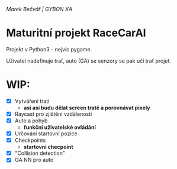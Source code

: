 *Marek Bečvář | GYBON XA*

# Maturitní projekt RaceCarAI

Projekt v Python3 - nejvíc pygame.

Uživatel nadefinuje trať, auto (GA) se senzory se pak učí trať projet.

# WIP:
* [x] Vytváření tratí
    - **asi asi budu dělat screen tratě a porovnávat pixely**
* [x] Raycast pro zjištění vzdálenosti
* [x] Auto a pohyb
    - **funkční uživatelské ovládání** 
* [x] Určování startovní pozice
* [x] Checkpoints
    - **startovní checpoint**
* [x] "Collision detection"
* [x] GA NN pro auto
